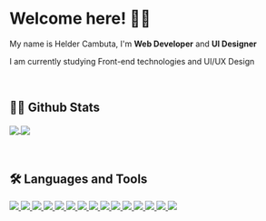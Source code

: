 # Welcome here! :man_technologist:
<p> My name is Helder Cambuta, I'm <strong>Web Developer</strong> and <strong>UI Designer</strong> <p>
<p> I am currently studying Front-end technologies and UI/UX Design </p>

<br />

## :weight_lifting_man: Github Stats
<div>
  <a href="https://github.com/nangazaki">
    <img align="center" src="https://github-readme-stats.vercel.app/api?username=nangazaki&show_icons=true&bg_color=00000000" />
  </a>
  <a href="https://github.com/nangazaki">
    <img align="center" src="https://github-readme-stats.vercel.app/api/top-langs/?username=nangazaki&langs_count=10&layout=compact&bg_color=00000000" />
  </a>
</div>

<br />
<br />

## :hammer_and_wrench: Languages and Tools
<div>
  <a href="#">
    <img src="https://skillicons.dev/icons?i=js" />
  </a>
  <a href="#">
    <img src="https://skillicons.dev/icons?i=ts" />
  </a>
  <a href="#">
    <img src="https://skillicons.dev/icons?i=html" />
  </a>
  <a href="#">
    <img src="https://skillicons.dev/icons?i=css" />
  </a>
  <a href="#">
    <img src="https://skillicons.dev/icons?i=figma" />
  </a>
  <a href="#">
    <img src="https://skillicons.dev/icons?i=git" />
  </a>
  <a href="#">
    <img src="https://skillicons.dev/icons?i=vue" />
  </a>
  <a href="#">
    <img src="https://skillicons.dev/icons?i=nuxt" />
  </a>
  <a href="#">
    <img src="https://skillicons.dev/icons?i=react" />
  </a>
  <a href="#">
    <img src="https://skillicons.dev/icons?i=tailwind" />
  </a>
  <a href="#">
    <img src="https://skillicons.dev/icons?i=styledcomponents" />
  </a>
  <a href="#">
    <img src="https://skillicons.dev/icons?i=sass" />
  </a>
  <a href="#">
    <img src="https://skillicons.dev/icons?i=nodejs" />
  </a>
  <a href="#">
    <img src="https://skillicons.dev/icons?i=mongodb" />
  </a>
  <a href="#">
    <img src="https://skillicons.dev/icons?i=prisma" />
  </a>
</div>

<br />

<!--
**heldercambuta/heldercambuta** is a ✨ _special_ ✨ repository because its `README.md` (this file) appears on your GitHub profile.

Here are some ideas to get you started:

- 🔭 I’m currently working on ...
- 🌱 I’m currently learning ...
- 👯 I’m looking to collaborate on ...
- 🤔 I’m looking for help with ...
- 💬 Ask me about ...
- 📫 How to reach me: ...
- 😄 Pronouns: ...
- ⚡ Fun fact: ...
-->
